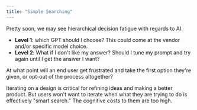 ```yaml
---
title: "Simple Searching"
---
```



Pretty soon, we may see hierarchical decision fatigue with regards to AI.

- **Level 1**: which GPT should I choose? This could come at the vendor and/or specific model choice.
- **Level 2**: What if I don't like my answer? Should I tune my prompt and try again until I get the answer I want? 

At what point will an end user get frustrated and take the first option they're given, or opt-out of the process altogether?

Iterating on a design is critical for refining ideas and making a better product.
But users won't want to iterate when what they are trying to do is effectively "smart search."
The cognitive costs to them are too high. 

